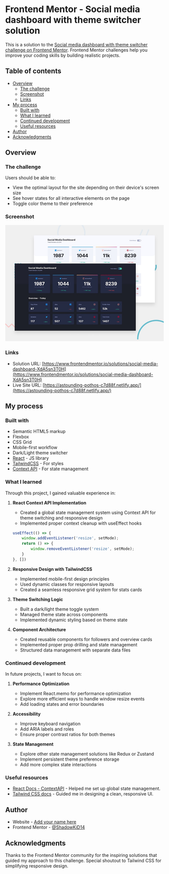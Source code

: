 # Frontend Mentor - Social media dashboard with theme switcher solution

This is a solution to the [Social media dashboard with theme switcher challenge on Frontend Mentor](https://www.frontendmentor.io/challenges/social-media-dashboard-with-theme-switcher-6oY8ozp_H). Frontend Mentor challenges help you improve your coding skills by building realistic projects. 

## Table of contents

- [Overview](#overview)
  - [The challenge](#the-challenge)
  - [Screenshot](#screenshot)
  - [Links](#links)
- [My process](#my-process)
  - [Built with](#built-with)
  - [What I learned](#what-i-learned)
  - [Continued development](#continued-development)
  - [Useful resources](#useful-resources)
- [Author](#author)
- [Acknowledgments](#acknowledgments)

## Overview

### The challenge

Users should be able to:

- View the optimal layout for the site depending on their device's screen size
- See hover states for all interactive elements on the page
- Toggle color theme to their preference

### Screenshot

![Preview](./public/images/desktop-preview.jpg)

### Links

- Solution URL: [https://www.frontendmentor.io/solutions/social-media-dashboard-XdA5sn3T0H](https://www.frontendmentor.io/solutions/social-media-dashboard-XdA5sn3T0H)
- Live Site URL: [https://astounding-pothos-c7d88f.netlify.app/](https://astounding-pothos-c7d88f.netlify.app/)

## My process

### Built with

- Semantic HTML5 markup
- Flexbox
- CSS Grid
- Mobile-first workflow
- Dark/Light theme switcher
- [React](https://reactjs.org/) - JS library
- [TailwindCSS](https://tailwindcss.com/) - For styles
- [Context API](src/context/AppContext.jsx) - For state management 


### What I learned


Through this project, I gained valuable experience in:

1. **React Context API Implementation**
   - Created a global state management system using Context API for theme switching and responsive design
   - Implemented proper context cleanup with useEffect hooks
   ```jsx
   useEffect(() => {
       window.addEventListener('resize', setMode);
       return () => {
           window.removeEventListener('resize', setMode);
       }
   }, [])

2. **Responsive Design with TailwindCSS**
    - Implemented mobile-first design principles
    - Used dynamic classes for responsive layouts
    - Created a seamless responsive grid system for stats cards


3. **Theme Switching Logic**
    - Built a dark/light theme toggle system
    - Managed theme state across components
    - Implemented dynamic styling based on theme state

4. **Component Architecture**
    - Created reusable components for followers and overview cards
    - Implemented proper prop drilling and state management
    - Structured data management with separate data files


### Continued development

In future projects, I want to focus on:

1. **Performance Optimization**
    - Implement React.memo for performance optimization
    - Explore more efficient ways to handle window resize events
    - Add loading states and error boundaries

2. **Accessibility**
    - Improve keyboard navigation
    - Add ARIA labels and roles
    - Ensure proper contrast ratios for both themes

3. **State Management**
    - Explore other state management solutions like Redux or Zustand
    - Implement persistent theme preference storage
    - Add more complex state interactions

### Useful resources
- [React Docs - ContextAPI](https://react.dev/) - Helped me set up global state management.
- [Tailwind CSS docs](https://tailwindcss.com/) - Guided me in designing a clean, responsive UI.

## Author
- Website - [Add your name here](https://www.your-site.com)
- Frontend Mentor - [@ShadowKiD14](https://www.frontendmentor.io/profile/ShadowKiD14)

## Acknowledgments
Thanks to the Frontend Mentor community for the inspiring solutions that guided my approach to this challenge. Special shoutout to Tailwind CSS for simplifying responsive design.

